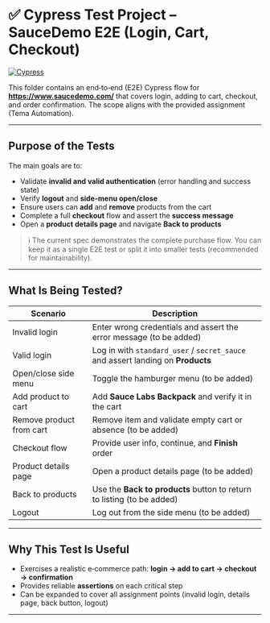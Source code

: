 # ✅ Cypress Test Project – SauceDemo E2E (Login, Cart, Checkout)

[![Cypress](https://img.shields.io/badge/tested%20with-Cypress-4fc08d.svg)](https://www.cypress.io/)

This folder contains an end‑to‑end (E2E) Cypress flow for **https://www.saucedemo.com/** that covers login, adding to cart, checkout, and order confirmation. The scope aligns with the provided assignment (Tema Automation).

---

## Purpose of the Tests

The main goals are to:

- Validate **invalid and valid authentication** (error handling and success state)
- Verify **logout** and **side-menu open/close**
- Ensure users can **add** and **remove** products from the cart
- Complete a full **checkout** flow and assert the **success message**
- Open a **product details page** and navigate **Back to products**

> ℹ️ The current spec demonstrates the complete purchase flow. You can keep it as a single E2E test or split it into smaller tests (recommended for maintainability).

---

## What Is Being Tested?

| Scenario | Description |
|---------|-------------|
| Invalid login | Enter wrong credentials and assert the error message (to be added) |
| Valid login | Log in with `standard_user` / `secret_sauce` and assert landing on **Products** |
| Open/close side menu | Toggle the hamburger menu (to be added) |
| Add product to cart | Add **Sauce Labs Backpack** and verify it in the cart |
| Remove product from cart | Remove item and validate empty cart or absence (to be added) |
| Checkout flow | Provide user info, continue, and **Finish** order |
| Product details page | Open a product details page (to be added) |
| Back to products | Use the **Back to products** button to return to listing (to be added) |
| Logout | Log out from the side menu (to be added) |

---


## Why This Test Is Useful

- Exercises a realistic e‑commerce path: **login → add to cart → checkout → confirmation**
- Provides reliable **assertions** on each critical step
- Can be expanded to cover all assignment points (invalid login, details page, back button, logout)

---
